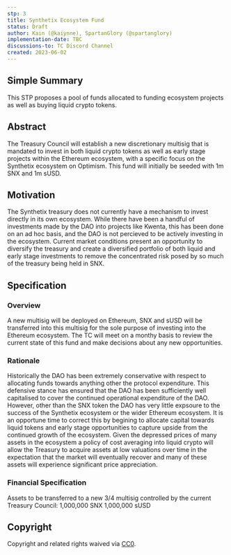 ```yaml
---
stp: 3
title: Synthetix Ecosystem Fund
status: Draft
author: Kain (@kaiynne), SpartanGlory (@spartanglory)
implementation-date: TBC
discussions-to: TC Discord Channel
created: 2023-06-02
---
```


## Simple Summary

<!--"If you can't explain it simply, you don't understand it well enough." Simply describe the outcome the proposed change intends to achieve. This should be non-technical and accessible to a casual community member.-->

This STP proposes a pool of funds allocated to funding ecosystem projects as well as buying liquid crypto tokens.

## Abstract

<!--A short (~200 word) description of the proposed change, the abstract should clearly describe the proposed change. This is what _will_ be done if the STP is implemented, not _why_ it should be done or _how_ it will be done. If the STP proposes sending X tokens to Y each week, write, "we propose to send X tokens to Y each week".-->

The Treasury Council will establish a new discretionary multisig that is mandated to invest in both liquid crypto tokens as well as early stage projects within the Ethereum ecosystem, with a specific focus on the Synthetix ecosystem on Optimism. This fund will initially be seeded with 1m SNX and 1m sUSD.

## Motivation

<!--This is the problem statement. This is the *why* of the STP. It should clearly explain *why* the current state of the protocol is inadequate.  It is critical that you explain *why* the change is needed, if the STP proposes changing how something is calculated, you must address *why* the current calculation is innaccurate or wrong. This is not the place to describe how the STP will address the issue!-->

The Synthetix treasury does not currently have a mechanism to invest directly in its own ecosystem. While there have been a handful of investments made by the DAO into projects like Kwenta, this has been done on an ad hoc basis, and the DAO is not percieved to be actively investing in the ecosystem. Current market conditions present an opportunity to diversify the treasury and create a diversified portfolio of both liquid and early stage investments to remove the concentrated risk posed by so much of the treasury being held in SNX.

## Specification

<!--The specification should describe the syntax and semantics of any new feature, there are five sections
1. Overview
2. Rationale
3. Financial Specification
-->

### Overview

<!--This is a high level overview of *how* the STP will solve the problem. The overview should clearly describe how the new feature will be implemented.-->

A new multisig will be deployed on Ethereum, SNX and sUSD will be transferred into this multisig for the sole purpose of investing into the Ethereum ecosystem. The TC will meet on a monthy basis to review the current state of this fund and make decisions about any new opportunities.

### Rationale

<!--This is where you explain the reasoning behind how you propose to solve the problem. Why did you propose this use of funds – what were the considerations. The rationale fleshes out the motivation and reasoning behind decisions that were made. It should describe any alternate ideas that were considered and related work. The rationale may also provide evidence of consensus within the community, and should discuss important objections or concerns raised during discussion.-->

Historically the DAO has been extremely conservative with respect to allocating funds towards anything other the protocol expenditure. This defensive stance has ensured that the DAO has been sufficiently well capitalised to cover the continued operational expenditure of the DAO. However, other than the SNX token the DAO has very little expsoure to the success of the Synthetix ecosystem or the wider Ethereum ecosystem. It is an opportune time to correct this by begining to allocate capital towards liquid tokens and early stage opportunities to capture upside from the continued growth of the ecosystem. Given the depressed prices of many assets in the ecosystem a policy of cost averaging into liquid crypto will allow the Treasury to acquire assets at low valuations over time in the expectation that the market will eventually recover and many of these assets will experience significant price appreciation.

### Financial Specification

<!--The financial specification should outline the the tokens, amounts, destinations, and schedule of funds to be moved. If appropriate, any technical considerations should also be included here – that is, changes to any of the interfaces Synthetix currently exposes or the creations of new ones.-->

Assets to be transferred to a new 3/4 multisig controlled by the current Treasury Council:
1,000,000 SNX 
1,000,000 sUSD


## Copyright

Copyright and related rights waived via [CC0](https://creativecommons.org/publicdomain/zero/1.0/).
